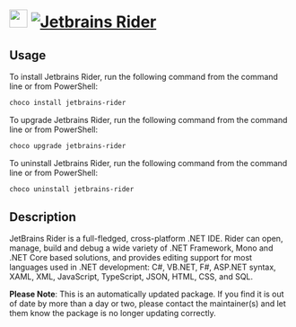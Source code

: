 ﻿# <img src="https://cdn.jsdelivr.net/gh/mkevenaar/chocolatey-packages@8b10075560b75cfc85915b5d74b387c081850205/icons/jetbrains-rider.png" width="32" height="32"/> [![Jetbrains Rider](https://img.shields.io/chocolatey/v/jetbrains-rider.svg?label=Jetbrains+Rider)](https://chocolatey.org/packages/jetbrains-rider)

## Usage
To install Jetbrains Rider, run the following command from the command line or from PowerShell:
```powershell
choco install jetbrains-rider
```

To upgrade Jetbrains Rider, run the following command from the command line or from PowerShell:
```powershell
choco upgrade jetbrains-rider
```

To uninstall Jetbrains Rider, run the following command from the command line or from PowerShell:
```powershell
choco uninstall jetbrains-rider
```

## Description
JetBrains Rider is a full-fledged, cross-platform .NET IDE. Rider can open, manage, build and debug a wide variety of .NET Framework, Mono and .NET Core based solutions, and provides editing support for most languages used in .NET development: C#, VB.NET, F#, ASP.NET syntax, XAML, XML, JavaScript, TypeScript, JSON, HTML, CSS, and SQL.

**Please Note**: This is an automatically updated package. If you find it is
out of date by more than a day or two, please contact the maintainer(s) and
let them know the package is no longer updating correctly.


